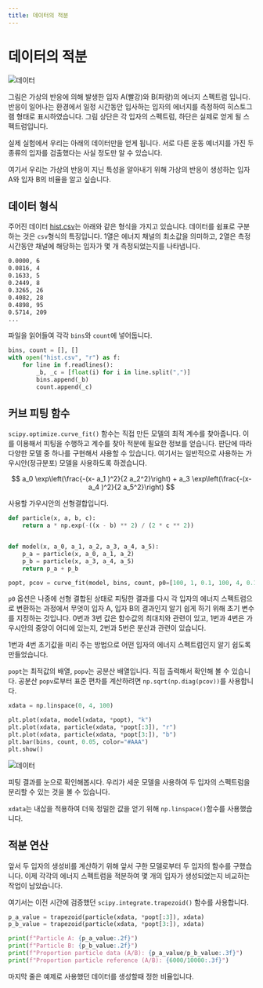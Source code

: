 ```yaml
---
title: 데이터의 적분
---
```


# 데이터의 적분

<!-- 데이터 생성 프로그램
```python
import matplotlib.pyplot as plt
import numpy as np


a = np.random.normal(1, 0.2, 6000)
b = np.random.normal(2, 0.6, 10000)
bins_a = np.linspace(0, 4, 50)
fig, (ax1, ax2) = plt.subplots(2, 1, sharex=True)
ax1.hist(a, bins_a, color="r", alpha=0.5)
ax1.hist(b, bins_a, color="b", alpha=0.5)
ax1.grid(True)
count, bins, ignored = ax2.hist(np.concatenate((a, b)), bins_a, color="#AAA")
ax2.grid(True)
ax2.set_xlim(0, 4)
with open("hist.txt", "w") as f:
    output = ""
    for b, c in zip(bins, count):
        output += f"{b:.4f}, {int(c):d}\n"
    f.write(output)
plt.show()
```
-->

![데이터](../assets/data_integration_1.png)

그림은 가상의 반응에 의해 발생한 입자 A(빨강)와 B(파랑)의 에너지 스펙트럼 입니다. 반응이 일어나는 환경에서 일정 시간동안 입사하는 입자의 에너지를 측정하여 히스토그램 형태로 표시하였습니다. 그림 상단은 각 입자의 스펙트럼, 하단은 실제로 얻게 될 스펙트럼입니다.

실제 실험에서 우리는 아래의 데이터만을 얻게 됩니다. 서로 다른 운동 예너지를 가진 두 종류의 입자를 검출했다는 사실 정도만 알 수 있습니다.

여기서 우리는 가상의 반응이 지닌 특성을 알아내기 위해 가상의 반응이 생성하는 입자 A와 입자 B의 비율을 알고 싶습니다.

## 데이터 형식

주어진 데이터 [hist.csv](https://github.com/CNU-Computer-Physics/Example-and-Practice/blob/main/%EB%8D%B0%EC%9D%B4%ED%84%B0%20%EB%B6%84%EC%84%9D/hist.csv)는 아래와 같은 형식을 가지고 있습니다. 데이터를 쉼표로 구분하는 것은 `csv`형식의 특징입니다. 1열은 에너지 채널의 최소값을 의미하고, 2열은 측정시간동안 채널에 해당하는 입자가 몇 개 측정되었는지를 나타냅니다.

```txt
0.0000, 6
0.0816, 4
0.1633, 5
0.2449, 8
0.3265, 26
0.4082, 28
0.4898, 95
0.5714, 209
...
```

파일을 읽어들여 각각 `bins`와 `count`에 넣어둡니다.

```python
bins, count = [], []
with open("hist.csv", "r") as f:
    for line in f.readlines():
        _b, _c = [float(i) for i in line.split(",")]
        bins.append(_b)
        count.append(_c)
```

## 커브 피팅 함수

`scipy.optimize.curve_fit()` 함수는 직접 만든 모델의 최적 계수를 찾아줍니다. 이를 이용해서 피팅을 수행하고 계수를 찾아 적분에 필요한 정보를 얻습니다. 판단에 따라 다양한 모델 중 하나를 구현해서 사용할 수 있습니다. 여기서는 일반적으로 사용하는 가우시안(정규분포) 모델을 사용하도록 하겠습니다.

$$ a_0 \exp\left(\frac{-(x- a_1 )^2}{2 a_2^2}\right) + a_3 \exp\left(\frac{-(x- a_4 )^2}{2 a_5^2}\right) $$

사용할 가우시안의 선형결합입니다.

```python
def particle(x, a, b, c):
    return a * np.exp(-((x - b) ** 2) / (2 * c ** 2))


def model(x, a_0, a_1, a_2, a_3, a_4, a_5):
    p_a = particle(x, a_0, a_1, a_2)
    p_b = particle(x, a_3, a_4, a_5)
    return p_a + p_b

popt, pcov = curve_fit(model, bins, count, p0=[100, 1, 0.1, 100, 4, 0.1])
```

`p0` 옵션은 나중에 선형 결합된 상태로 피팅한 결과를 다시 각 입자의 에너지 스펙트럼으로 변환하는 과정에서 무엇이 입자 A, 입자 B의 결과인지 알기 쉽게 하기 위해 초기 변수를 지정하는 것입니다. 0번과 3번 값은 함수값의 최대치와 관련이 있고, 1번과 4번은 가우시안의 중앙이 어디에 있는지, 2번과 5번은 분산과 관련이 있습니다.

1번과 4번 초기값을 미리 주는 방법으로 어떤 입자의 에너지 스펙트럼인지 알기 쉽도록 만들었습니다.

`popt`는 최적값의 배열, `popv`는 공분산 배열입니다. 직접 출력해서 확인해 볼 수 있습니다. 공분산 `popv`로부터 표준 편차를 계산하려면 `np.sqrt(np.diag(pcov))`를 사용합니다.


```python
xdata = np.linspace(0, 4, 100)

plt.plot(xdata, model(xdata, *popt), "k")
plt.plot(xdata, particle(xdata, *popt[:3]), "r")
plt.plot(xdata, particle(xdata, *popt[3:]), "b")
plt.bar(bins, count, 0.05, color="#AAA")
plt.show()
```

![데이터](../assets/data_integration_2.png)

피팅 결과를 눈으로 확인해봅시다. 우리가 세운 모델을 사용하여 두 입자의 스펙트럼을 분리할 수 있는 것을 볼 수 있습니다.

`xdata`는 내삽을 적용하여 더욱 정밀한 값을 얻기 위해 `np.linspace()`함수를 사용했습니다. 

## 적분 연산

앞서 두 입자의 생성비를 계산하기 위해 앞서 구한 모델로부터 두 입자의 함수를 구했습니다. 이제 각각의 에너지 스펙트럼을 적분하여 몇 개의 입자가 생성되었는지 비교하는 작업이 남았습니다.

여기서는 이전 시간에 검증했던 `scipy.integrate.trapezoid()` 함수를 사용합니다.

```python
p_a_value = trapezoid(particle(xdata, *popt[:3]), xdata)
p_b_value = trapezoid(particle(xdata, *popt[3:]), xdata)

print(f"Particle A: {p_a_value:.2f}")
print(f"Particle B: {p_b_value:.2f}")
print(f"Proportion particle data (A/B): {p_a_value/p_b_value:.3f}")
print(f"Proportion particle reference (A/B): {6000/10000:.3f}")
```

마지막 줄은 예제로 사용했던 데이터를 생성할때 정한 비율입니다.
